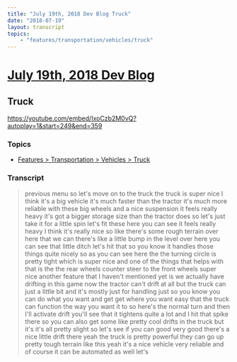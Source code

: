```yaml
---
title: "July 19th, 2018 Dev Blog Truck"
date: "2018-07-19"
layout: transcript
topics:
    - "features/transportation/vehicles/truck"
---
```

# [July 19th, 2018 Dev Blog](../2018-07-19.md)
## Truck
https://youtube.com/embed/IxoCzb2M0vQ?autoplay=1&start=249&end=359

### Topics
* [Features > Transportation > Vehicles > Truck](../topics/features/transportation/vehicles/truck.md)

### Transcript

> previous menu so let's move on to the truck the truck is super nice I think it's a big vehicle it's much faster than the tractor it's much more reliable with these big wheels and a nice suspension it feels really heavy it's got a bigger storage size than the tractor does so let's just take it for a little spin let's fit these here you can see it feels really heavy I think it's really nice so like there's some rough terrain over here that we can there's like a little bump in the level over here you can see that little ditch let's hit that so you know it handles those things quite nicely so as you can see here the the turning circle is pretty tight which is super nice and one of the things that helps with that is the the rear wheels counter steer to the front wheels super nice another feature that I haven't mentioned yet is we actually have drifting in this game now the tractor can't drift at all but the truck can just a little bit and it's mostly just for handling just so you know you can do what you want and get get where you want easy that the truck can function the way you want it to so here's the normal turn and then I'll activate drift you'll see that it tightens quite a lot and I hit that spike there so you can also get some like pretty cool drifts in the truck but it's it's all pretty slight so let's see if you can good very good there's a nice little drift there yeah the truck is pretty powerful they can go up pretty tough terrain like this yeah it's a nice vehicle very reliable and of course it can be automated as well let's
